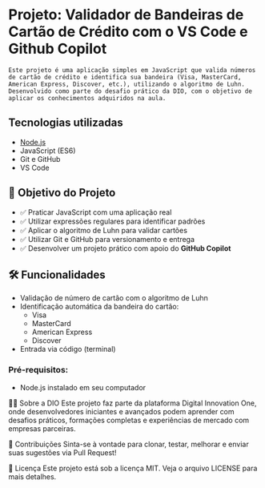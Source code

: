 
# Projeto: Validador de Bandeiras de Cartão de Crédito com o VS Code e Github Copilot

    Este projeto é uma aplicação simples em JavaScript que valida números de cartão de crédito e identifica sua bandeira (Visa, MasterCard, American Express, Discover, etc.), utilizando o algoritmo de Luhn. Desenvolvido como parte do desafio prático da DIO, com o objetivo de aplicar os conhecimentos adquiridos na aula.

## Tecnologias utilizadas
- [Node.js](https://nodejs.org)
- JavaScript (ES6)
- Git e GitHub
- VS Code

## 🎯 Objetivo do Projeto

- ✅ Praticar JavaScript com uma aplicação real
- ✅ Utilizar expressões regulares para identificar padrões
- ✅ Aplicar o algoritmo de Luhn para validar cartões
- ✅ Utilizar Git e GitHub para versionamento e entrega
- ✅ Desenvolver um projeto prático com apoio do **GitHub Copilot**

## 🛠️ Funcionalidades

- Validação de número de cartão com o algoritmo de Luhn
- Identificação automática da bandeira do cartão:
  - Visa
  - MasterCard
  - American Express
  - Discover
- Entrada via código (terminal)

### Pré-requisitos:
- Node.js instalado em seu computador

👩‍💻 Sobre a DIO
Este projeto faz parte da plataforma Digital Innovation One, onde desenvolvedores iniciantes e avançados podem aprender com desafios práticos, formações completas e experiências de mercado com empresas parceiras.

🤝 Contribuições
Sinta-se à vontade para clonar, testar, melhorar e enviar suas sugestões via Pull Request!

📘 Licença
Este projeto está sob a licença MIT. Veja o arquivo LICENSE para mais detalhes.
